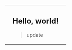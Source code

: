 <!-- Beginning of Main Table -->
<table><tr><td></td><td>
  
## Hello, world!
> update


<!-- END OF MAIN TABLE -->      
</td><td></td></tr></table>
